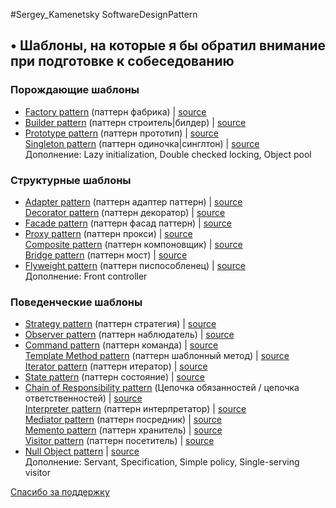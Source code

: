 #Sergey_Kamenetsky SoftwareDesignPattern 


## • Шаблоны, на которые я бы обратил внимание при подготовке к собеседованию  


### Порождающие шаблоны
* [Factory pattern](https://youtu.be/ZLUeQAekhkc) (паттерн фабрика) | [source](https://github.com/iksergey/SoftwareDesignPattern/tree/master/Pattern/001Factory)  
* [Builder pattern](https://youtu.be/86LofUIbHgw) (паттерн cтроитель|билдер) | [source](https://github.com/iksergey/SoftwareDesignPattern/tree/master/Pattern/004Builder)  
* [Prototype pattern](https://youtu.be/e4mRDEynnDw) (паттерн прототип) | [source](https://github.com/iksergey/SoftwareDesignPattern/tree/master/Pattern/003Prototype)  
[Singleton pattern](https://youtu.be/rvbh1G5jC1I) (паттерн одиночка|синглтон) | [source](https://github.com/iksergey/SoftwareDesignPattern/tree/master/Pattern/002Singleton)  
Дополнение: Lazy initialization, Double checked locking, Object pool  

### Структурные шаблоны 
* [Adapter pattern](https://youtu.be/6mJXV9m_cmQ) (паттерн адаптер паттерн) | [source](https://github.com/iksergey/SoftwareDesignPattern/tree/master/Pattern/008Adapter)  
[Decorator pattern](https://youtu.be/BLSV3B7sp8M) (паттерн декоратор) | [source](https://github.com/iksergey/SoftwareDesignPattern/tree/master/Pattern/007Decorator)  
* [Facade pattern](https://youtu.be/SusH5uiWvxw) (паттерн фасад паттерн) | [source](https://github.com/iksergey/SoftwareDesignPattern/tree/master/Pattern/006Facade)  
* [Proxy pattern](https://youtu.be/K8JiU2eKb50) (паттерн прокси) | [source](https://github.com/iksergey/SoftwareDesignPattern/tree/master/Pattern/010Proxy)  
[Composite pattern](https://youtu.be/h2AvQ-Epd1I) (паттерн компоновщик) | [source](https://github.com/iksergey/SoftwareDesignPattern/tree/master/Pattern/018Composite)  
[Bridge pattern](https://youtu.be/ePbId3gENRo) (паттерн мост) | [source](https://github.com/iksergey/SoftwareDesignPattern/tree/master/Pattern/011Bridge)  
* [Flyweight pattern](https://youtu.be/mZ7OnzlSth0) (паттерн писпособленец) | [source](https://github.com/iksergey/SoftwareDesignPattern/tree/master/Pattern/012Flyweight)  
Дополнение: Front controller  

### Поведенческие шаблоны
* [Strategy pattern](https://youtu.be/Gn2XLfAdDxI) (паттерн стратегия) | [source](https://github.com/iksergey/SoftwareDesignPattern/tree/master/Pattern/016Strategy)  
* [Observer pattern](https://youtu.be/8UUO81WB_5M) (паттерн наблюдатель) | [source](https://github.com/iksergey/SoftwareDesignPattern/tree/master/Pattern/019Observer)  
* [Command pattern](https://youtu.be/HXEtIt9hRrs) (паттерн команда) | [source](https://github.com/iksergey/SoftwareDesignPattern/tree/master/Pattern/009Command)  
[Template Method pattern](https://youtu.be/J4mD4mkTbog) (паттерн шаблонный метод) | [source](https://github.com/iksergey/SoftwareDesignPattern/tree/master/Pattern/005TemplateMethod)  
[Iterator pattern](https://youtu.be/TMUf03QsPPM) (паттерн итератор) | [source](https://github.com/iksergey/SoftwareDesignPattern/tree/master/Pattern/015Iterator)  
* [State pattern](https://youtu.be/oraxX9MTliQ) (паттерн состояние) | [source](https://github.com/iksergey/SoftwareDesignPattern/tree/master/Pattern/017State)  
* [Chain of Responsibility pattern](https://youtu.be/OxJY5pNwFaY) (Цепочка обязанностей / цепочка ответственностей) | [source](https://github.com/iksergey/SoftwareDesignPattern/tree/master/Pattern/013ChainOfResponsibility)  
[Interpreter pattern](https://youtu.be/nmjw6xdkakQ) (паттерн интерпретатор) | [source](https://github.com/iksergey/SoftwareDesignPattern/tree/master/Pattern/022Interpreter)  
[Mediator pattern](https://youtu.be/1fyZokexZKI) (паттерн посредник) | [source](https://github.com/iksergey/SoftwareDesignPattern/tree/master/Pattern/021Mediator)  
[Memento pattern](https://youtu.be/5eNM5zpAbjM) (паттерн хранитель) | [source](https://github.com/iksergey/SoftwareDesignPattern/tree/master/Pattern/014Memento)  
[Visitor pattern](https://youtu.be/JtkVGWj-7Wg) (паттерн посетитель) | [source](https://github.com/iksergey/SoftwareDesignPattern/tree/master/Pattern/020Visitor)  
* [Null Object pattern](https://youtu.be/XNfX3rIx0L0) | [source](https://github.com/iksergey/SoftwareDesignPattern/tree/master/Pattern/000Intro)  
Дополнение: Servant, Specification, Simple policy, Single-serving visitor  
  
[Спасибо за поддержку](https://www.youtube.com/c/SergeyK?sub_confirmation=1)  
